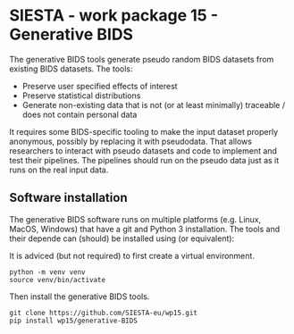 # SIESTA - work package 15 - Generative BIDS

The generative BIDS tools generate pseudo random BIDS datasets from existing BIDS datasets. The tools:

- Preserve user specified effects of interest
- Preserve statistical distributions
- Generate non-existing data that is not (or at least minimally) traceable / does not contain personal data

It requires some BIDS-specific tooling to make the input dataset properly anonymous, possibly by replacing it with pseudodata. That allows researchers to interact with pseudo datasets and code to implement and test their pipelines. The pipelines should run on the pseudo data just as it runs on the real input data.

## Software installation

The generative BIDS software runs on multiple platforms (e.g. Linux, MacOS, Windows) that have a git and Python 3 installation. The tools and their depende can (should) be installed using (or equivalent):

It is adviced (but not required) to first create a virtual environment.

```console
python -m venv venv
source venv/bin/activate
```

Then install the generative BIDS tools.

```console
git clone https://github.com/SIESTA-eu/wp15.git
pip install wp15/generative-BIDS
```
